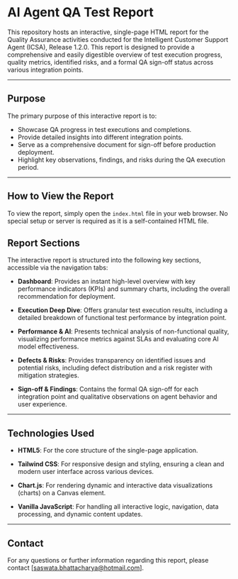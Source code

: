 # AI Agent QA Test Report

This repository hosts an interactive, single-page HTML report for the Quality Assurance activities conducted for the Intelligent Customer Support Agent (ICSA), Release 1.2.0. This report is designed to provide a comprehensive and easily digestible overview of test execution progress, quality metrics, identified risks, and a formal QA sign-off status across various integration points.

---

## Purpose

The primary purpose of this interactive report is to:

- Showcase QA progress in test executions and completions.
- Provide detailed insights into different integration points.
- Serve as a comprehensive document for sign-off before production deployment.
- Highlight key observations, findings, and risks during the QA execution period.

---

## How to View the Report

To view the report, simply open the `index.html` file in your web browser. No special setup or server is required as it is a self-contained HTML file.


## Report Sections

The interactive report is structured into the following key sections, accessible via the navigation tabs:

- **Dashboard**: Provides an instant high-level overview with key performance indicators (KPIs) and summary charts, including the overall recommendation for deployment.

- **Execution Deep Dive**: Offers granular test execution results, including a detailed breakdown of functional test performance by integration point.

- **Performance & AI**: Presents technical analysis of non-functional quality, visualizing performance metrics against SLAs and evaluating core AI model effectiveness.

- **Defects & Risks**: Provides transparency on identified issues and potential risks, including defect distribution and a risk register with mitigation strategies.

- **Sign-off & Findings**: Contains the formal QA sign-off for each integration point and qualitative observations on agent behavior and user experience.

---

## Technologies Used

- **HTML5**: For the core structure of the single-page application.

- **Tailwind CSS**: For responsive design and styling, ensuring a clean and modern user interface across various devices.

- **Chart.js**: For rendering dynamic and interactive data visualizations (charts) on a Canvas element.

- **Vanilla JavaScript**: For handling all interactive logic, navigation, data processing, and dynamic content updates.

---

## Contact

For any questions or further information regarding this report, please contact [saswata.bhattacharya@hotmail.com].
